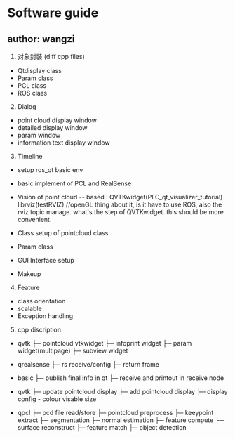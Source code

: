 # Software guide
## author: wangzi

1. 对象封装
(diff cpp files)

* Qtdisplay class
* Param     class
* PCL       class
* ROS       class

2. Dialog
* point cloud display window <left up big>
* detailed display window <left down small>
* param window <right up rect>
* information text display window <right down long>

3. Timeline
* setup ros_qt basic env  		<done>
* basic implement of PCL and RealSense	<done>
* Vision of point cloud			<done> -- based : QVTKwidget(PLC_qt_visualizer_tutorial)    librviz(testRVIZ)	//openGL
  thing about it, is it have to use ROS, also the rviz topic manage.
  what's the step of QVTKwidget. this should be more convenient.

* Class setup of pointcloud class       <doing>
* Param class
* GUI Interface setup
* Makeup 

4. Feature
* class orientation
* scalable<optional>
* Exception handling

5. cpp discription
* qvtk
   ├─ pointcloud vtkwidget
   ├─ infoprint widget
   ├─ param widget(multipage)
   ├─ subview widget

* qrealsense
   ├─ rs receive/config
   ├─ return frame

* basic<ros>
   ├─ publish final info in qt
   ├─ receive and printout in receive node

* qvtk
   ├─ update pointcloud display
   ├─ add pointcloud display
   ├─ display config - colour visable size

* qpcl
   ├─ pcd file read/store
   ├─ pointcloud preprocess
   ├─ keeypoint extract
   ├─ segmentation
   ├─ normal estimation
   ├─ feature compute
   ├─ surface reconstruct
   ├─ feature match
   ├─ object detection





